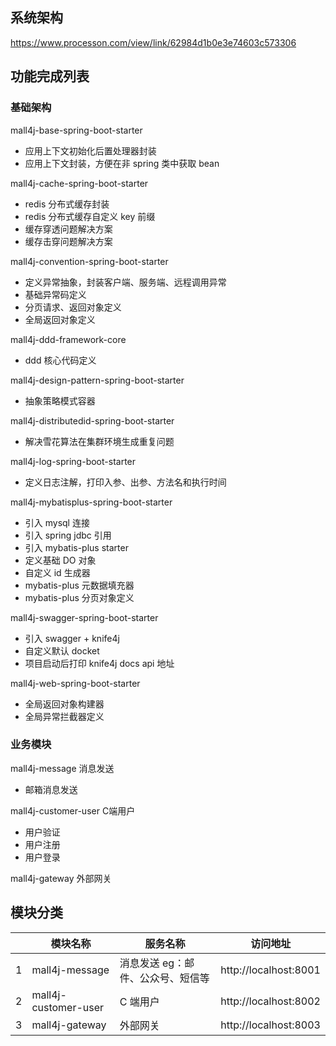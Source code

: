 ## 系统架构

https://www.processon.com/view/link/62984d1b0e3e74603c573306

## 功能完成列表

### 基础架构
mall4j-base-spring-boot-starter
- 应用上下文初始化后置处理器封装
- 应用上下文封装，方便在非 spring 类中获取 bean

mall4j-cache-spring-boot-starter
- redis 分布式缓存封装
- redis 分布式缓存自定义 key 前缀
- 缓存穿透问题解决方案
- 缓存击穿问题解决方案

mall4j-convention-spring-boot-starter
- 定义异常抽象，封装客户端、服务端、远程调用异常
- 基础异常码定义
- 分页请求、返回对象定义
- 全局返回对象定义

mall4j-ddd-framework-core
- ddd 核心代码定义

mall4j-design-pattern-spring-boot-starter
- 抽象策略模式容器

mall4j-distributedid-spring-boot-starter
- 解决雪花算法在集群环境生成重复问题

mall4j-log-spring-boot-starter
- 定义日志注解，打印入参、出参、方法名和执行时间

mall4j-mybatisplus-spring-boot-starter
- 引入 mysql 连接
- 引入 spring jdbc 引用
- 引入 mybatis-plus starter
- 定义基础 DO 对象
- 自定义 id 生成器
- mybatis-plus 元数据填充器
- mybatis-plus 分页对象定义

mall4j-swagger-spring-boot-starter
- 引入 swagger + knife4j
- 自定义默认 docket
- 项目启动后打印 knife4j docs api 地址

mall4j-web-spring-boot-starter
- 全局返回对象构建器
- 全局异常拦截器定义

### 业务模块
mall4j-message 消息发送
- 邮箱消息发送

mall4j-customer-user C端用户
- 用户验证
- 用户注册
- 用户登录

mall4j-gateway 外部网关

## 模块分类

|  | 模块名称 | 服务名称 | 访问地址 |
| --- | --- | --- | --- |
| 1 | mall4j-message | 消息发送 eg：邮件、公众号、短信等 | http://localhost:8001 |
| 2 | mall4j-customer-user | C 端用户 | http://localhost:8002 |
| 3 | mall4j-gateway | 外部网关 | http://localhost:8003 |
